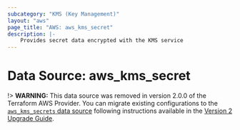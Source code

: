 ```yaml
---
subcategory: "KMS (Key Management)"
layout: "aws"
page_title: "AWS: aws_kms_secret"
description: |-
    Provides secret data encrypted with the KMS service
---
```


# Data Source: aws_kms_secret

!> **WARNING:** This data source was removed in version 2.0.0 of the Terraform AWS Provider. You can migrate existing configurations to the [`aws_kms_secrets` data source](/docs/providers/aws/d/kms_secrets.html) following instructions available in the [Version 2 Upgrade Guide](../guides/version-2-upgrade.html#data-source-aws_kms_secret).
